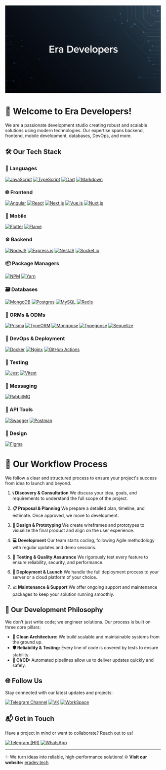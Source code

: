 ![Era Developers Banner](https://raw.githubusercontent.com/Era-Developers-Studio/.github/main/profile/assets/banner.jpg)
# 👋 Welcome to Era Developers!

We are a passionate development studio creating robust and scalable solutions using modern technologies. Our expertise spans backend, frontend, mobile development, databases, DevOps, and more.

## 🛠️ Our Tech Stack

### 📜 Languages
[![JavaScript](https://img.shields.io/badge/javascript-%23323330.svg?style=for-the-badge&logo=javascript&logoColor=%23F7DF1E)](https://javascript.com)
[![TypeScript](https://img.shields.io/badge/typescript-%23007ACC.svg?style=for-the-badge&logo=typescript&logoColor=white)](https://typescriptlang.org)
[![Dart](https://img.shields.io/badge/dart-%230175C2.svg?style=for-the-badge&logo=dart&logoColor=white)](https://dart.dev)
[![Markdown](https://img.shields.io/badge/markdown-%23000000.svg?style=for-the-badge&logo=markdown&logoColor=white)](https://markdownguide.org)

### 🌐 Frontend
[![Angular](https://img.shields.io/badge/Angular-DD0031?style=for-the-badge&logo=angular&logoColor=white)](https://angular.io)
[![React](https://img.shields.io/badge/react-%2320232a.svg?style=for-the-badge&logo=react&logoColor=%2361DAFB)](https://reactjs.org)
[![Next.js](https://img.shields.io/badge/Next.js-000000?style=for-the-badge&logo=next.js&logoColor=white)](https://nextjs.org)
[![Vue.js](https://img.shields.io/badge/vue.js-%2335495e.svg?style=for-the-badge&logo=vuedotjs&logoColor=%234FC08D)](https://vuejs.org)
[![Nuxt.js](https://img.shields.io/badge/Nuxt.js-00DC82?style=for-the-badge&logo=nuxt.js&logoColor=white)](https://nuxt.com)

### 📱 Mobile
[![Flutter](https://img.shields.io/badge/Flutter-%2302569B.svg?style=for-the-badge&logo=Flutter&logoColor=white)](https://flutter.dev)
[![Flame](https://img.shields.io/badge/Flame-EE6F4D?style=for-the-badge&logo=flame&logoColor=white)](https://flame-engine.org)

### ⚙️ Backend
[![NodeJS](https://img.shields.io/badge/node.js-6DA55F?style=for-the-badge&logo=node.js&logoColor=white)](https://nodejs.org)
[![Express.js](https://img.shields.io/badge/express.js-%23404d59.svg?style=for-the-badge&logo=express&logoColor=%2361DAFB)](https://expressjs.com)
[![NestJS](https://img.shields.io/badge/nestjs-%23E0234E.svg?style=for-the-badge&logo=nestjs&logoColor=white)](https://nestjs.com)
[![Socket.io](https://img.shields.io/badge/Socket.io-black?style=for-the-badge&logo=socket.io&badgeColor=010101)](https://socket.io)

### 📦 Package Managers
[![NPM](https://img.shields.io/badge/NPM-%23CB3837.svg?style=for-the-badge&logo=npm&logoColor=white)](https://www.npmjs.com)
[![Yarn](https://img.shields.io/badge/yarn-%232C8EBB.svg?style=for-the-badge&logo=yarn&logoColor=white)](https://yarnpkg.com)

### 🗃️ Databases
[![MongoDB](https://img.shields.io/badge/MongoDB-%234ea94b.svg?style=for-the-badge&logo=mongodb&logoColor=white)](https://mongodb.com)
[![Postgres](https://img.shields.io/badge/postgres-%23316192.svg?style=for-the-badge&logo=postgresql&logoColor=white)](https://postgresql.org)
[![MySQL](https://img.shields.io/badge/mysql-%2300f.svg?style=for-the-badge&logo=mysql&logoColor=white)](https://mysql.com)
[![Redis](https://img.shields.io/badge/redis-%23DD0031.svg?style=for-the-badge&logo=redis&logoColor=white)](https://redis.io)

### 🔄 ORMs & ODMs
[![Prisma](https://img.shields.io/badge/Prisma-3982CE?style=for-the-badge&logo=Prisma&logoColor=white)](https://www.prisma.io)
[![TypeORM](https://img.shields.io/badge/TypeORM-FF6600?style=for-the-badge&logo=TypeORM&logoColor=white)](https://typeorm.io)
[![Mongoose](https://img.shields.io/static/v1?style=for-the-badge&message=Mongoose&color=880000&logo=Mongoose&logoColor=FFFFFF&label=)](https://mongoosejs.com)
[![Typegoose](https://img.shields.io/badge/-Typegoose-%23Clojure?style=for-the-badge&logo=typegoose&logoColor=white)](https://typegoose.github.io/typegoose)
[![Sequelize](https://img.shields.io/badge/Sequelize-52B0E7?style=for-the-badge&logo=Sequelize&logoColor=white)](https://sequelize.org)

### 🚀 DevOps & Deployment
[![Docker](https://img.shields.io/badge/docker-%230db7ed.svg?style=for-the-badge&logo=docker&logoColor=white)](https://docker.com)
[![Nginx](https://img.shields.io/badge/nginx-%23009639.svg?style=for-the-badge&logo=nginx&logoColor=white)](https://nginx.org)
[![GitHub Actions](https://img.shields.io/badge/github%20actions-%232671E5.svg?style=for-the-badge&logo=githubactions&logoColor=white)](https://github.com/features/actions)

### 🧪 Testing
[![Jest](https://img.shields.io/badge/-jest-%23C21325?style=for-the-badge&logo=jest&logoColor=white)](https://jestjs.io)
[![Vitest](https://img.shields.io/badge/-Vitest-%236E9C18?style=for-the-badge&logo=vitest&logoColor=white)](https://vitest.dev)

### 📡 Messaging
[![RabbitMQ](https://img.shields.io/badge/Rabbitmq-FF6600?style=for-the-badge&logo=rabbitmq&logoColor=white)](https://www.rabbitmq.com)

### 📝 API Tools
[![Swagger](https://img.shields.io/badge/-Swagger-%23Clojure?style=for-the-badge&logo=swagger&logoColor=white)](https://swagger.io)
[![Postman](https://img.shields.io/badge/Postman-FF6C37?style=for-the-badge&logo=postman&logoColor=white)](https://postman.com)

### 🎨 Design
[![Figma](https://img.shields.io/badge/figma-%23F24E1E.svg?style=for-the-badge&logo=figma&logoColor=white)](https://www.figma.com)

# 🚀 Our Workflow Process

We follow a clear and structured process to ensure your project's success from idea to launch and beyond.

1.  **📞 Discovery & Consultation**
    We discuss your idea, goals, and requirements to understand the full scope of the project.

2.  **📋 Proposal & Planning**
    We prepare a detailed plan, timeline, and estimate. Once approved, we move to development.

3.  **🎨 Design & Prototyping**
    We create wireframes and prototypes to visualize the final product and align on the user experience.

4.  **💻 Development**
    Our team starts coding, following Agile methodology with regular updates and demo sessions.

5.  🧪 **Testing & Quality Assurance**
    We rigorously test every feature to ensure reliability, security, and performance.

6.  **🚀 Deployment & Launch**
    We handle the full deployment process to your server or a cloud platform of your choice.

7.  **📈 Maintenance & Support**
    We offer ongoing support and maintenance packages to keep your solution running smoothly.

## 🔧 Our Development Philosophy

We don't just write code; we engineer solutions. Our process is built on three core pillars:

*   **🧩 Clean Architecture:** We build scalable and maintainable systems from the ground up.
*   **🛡️ Reliability & Testing:** Every line of code is covered by tests to ensure stability.
*   **🚀 CI/CD:** Automated pipelines allow us to deliver updates quickly and safely.

## 🌐 Follow Us
Stay connected with our latest updates and projects:

[![Telegram Channel](https://img.shields.io/badge/Telegram-2CA5E0?style=for-the-badge&logo=telegram&logoColor=white)](https://t.me/era_developers)
[![VK](https://img.shields.io/badge/VK-%232E87FB.svg?style=for-the-badge&logo=vk&logoColor=white)](https://vk.com/era_developers)
[![WorkSpace](https://img.shields.io/badge/WorkSpace-00A389?style=for-the-badge&logo=workspace&logoColor=white)](https://workspace.ru/contractors/era-developers-studio/)

## 📬 Get in Touch
Have a project in mind or want to collaborate? Reach out to us!

[![Telegram (HR)](https://img.shields.io/badge/Telegram-2CA5E0?style=for-the-badge&logo=telegram&logoColor=white)](https://t.me/eradev_hr)
[![WhatsApp](https://img.shields.io/badge/WhatsApp-25D366?style=for-the-badge&logo=whatsapp&logoColor=white)](https://wa.me/375255339291)
<!-- [![Viber](https://img.shields.io/badge/Viber-7360F2?style=for-the-badge&logo=viber&logoColor=white)](viber://chat?number=%2B375255339291) -->

---

✨ We turn ideas into reliable, high-performance solutions!
🌐 **Visit our website:** [eradev.tech](https://eradev.tech)
